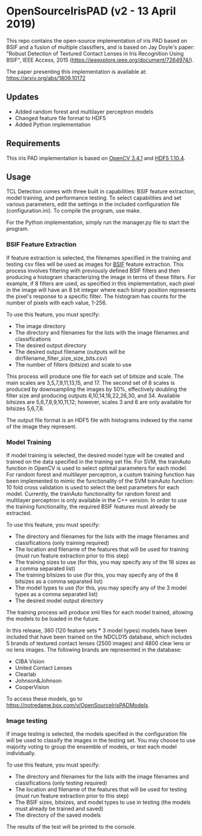 # OpenSourceIrisPAD (v2 - 13 April 2019)


This repo contains the open-source implementation of iris PAD based on BSIF and a fusion of multiple classifiers, and is based on Jay Doyle's paper: "Robust Detection of Textured Contact Lenses in Iris Recognition Using BSIF", IEEE Access, 2015 (https://ieeexplore.ieee.org/document/7264974/).

The paper presenting this implementation is available at: https://arxiv.org/abs/1809.10172

## Updates

- Added random forest and multilayer perceptron models
- Changed feature file format to HDF5
- Added Python implementation

## Requirements

This iris PAD implementation is based on [OpenCV 3.4.1](https://opencv.org) and [HDF5 1.10.4](https://www.hdfgroup.org).

## Usage

TCL Detection comes with three built in capabilities: BSIF feature extraction, model training, and performance testing.  To select capabilities and set various parameters, edit the settings in the included configuration file (configuration.ini). To compile the program, use make.

For the Python implementation, simply run the manager.py file to start the program.


### BSIF Feature Extraction

If feature extraction is selected, the filenames specified in the training and testing csv files will be used as images for [BSIF](http://www.ee.oulu.fi/~jkannala/bsif/bsif.html) feature extraction.  This process involves filtering with previously defined BSIF filters and then producing a histogram characterizing the image in terms of these filters. For example, if 8 filters are used, as specified in this implementation, each pixel in the image will have an 8 bit integer where each binary position represents the pixel's response to a specific filter.  The histogram has counts for the number of pixels with each value, 1-256.

To use this feature, you must specify:
- The image directory
- The directory and filenames for the lists with the image filenames and classifications
- The desired output directory
- The desired output filename (outputs will be dir/filename_filter_size_size_bits.csv)
- The number of filters (bitsize) and scale to use

This process will produce one file for each set of bitsize and scale.  The main scales are 3,5,7,9,11,13,15, and 17.  The second set of 8 scales is produced by downsampling the images by 50%, effectively doubling the filter size and producing outputs 6,10,14,18,22,26,30, and 34. Available bitsizes are 5,6,7,8,9,10,11,12; however, scales 3 and 6 are only available for bitsizes 5,6,7,8.

The output file format is an HDF5 file with histograms indexed by the name of the image they represent.

### Model Training

If model training is selected, the desired model type will be created and trained on the data specified in the training set file. For SVM, the trainAuto function in OpenCV is used to select optimal parameters for each model.  For random forest and multilayer perceptron, a custom training function has been implemented to mimic the functionality of the SVM trainAuto function: 10 fold cross validation is used to select the best parameters for each model. Currently, the trainAuto functionality for random forest and multilayer perceptron is only available in the C++ version. In order to use the training functionality, the required BSIF features must already be extracted.

To use this feature, you must specify:
- The directory and filenames for the lists with the image filenames and classifications (only training required)
- The location and filename of the features that will be used for training (must run feature extraction prior to this step)
- The training sizes to use (for this, you may specify any of the 16 sizes as a comma separated list)
- The training bitsizes to use (for this, you may specify any of the 8 bitsizes as a comma separated list)
- The model types to use (for this, you may specify any of the 3 model types as a comma separated list)
- The desired model output directory

The training process will produce xml files for each model trained, allowing the models to be loaded in the future.

In this release, 360 (120 feature sets * 3 model types) models have been included that have been trained on the NDCLD15 database, which includes 5 brands of textured contact lenses (2500 images) and 4800 clear lens or no lens images. The following brands are represented in the database:
- CIBA Vision
- United Contact Lenses
- Clearlab
- Johnson&Johnson
- CooperVision

To access these models, go to https://notredame.box.com/v/OpenSourceIrisPADModels.

### Image testing

If image testing is selected, the models specified in the configuration file will be used to classify the images in the testing set.  You may choose to use majority voting to group the ensemble of models, or test each model individually.

To use this feature, you must specify:
- The directory and filenames for the lists with the image filenames and classifications (only testing required)
- The location and filename of the features that will be used for testing (must run feature extraction prior to this step)
- The BSIF sizes, bitsizes, and model types to use in testing (the models must already be trained and saved)
- The directory of the saved models

The results of the test will be printed to the console.
